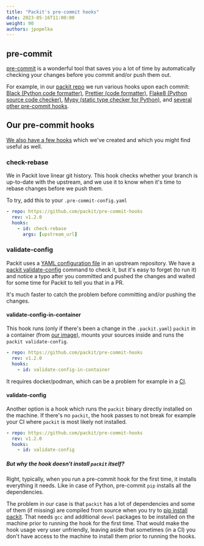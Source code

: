 ```yaml
---
title: "Packit's pre-commit hooks"
date: 2023-05-16T11:00:00
weight: 90
authors: jpopelka
---
```


## pre-commit

[pre-commit](https://pre-commit.com) is a wonderful tool that saves you
a lot of time by automatically checking your changes before you
commit and/or push them out.

<!--truncate-->

For example, in our [packit repo](https://github.com/packit/packit/blob/main/.pre-commit-config.yaml)
we run various hooks upon each commit:
[Black (Python code formatter)](https://github.com/psf/black),
[Prettier (code formatter)](https://github.com/prettier/prettier),
[Flake8 (Python source code checker)](https://pypi.org/project/flake8),
[Mypy (static type checker for Python)](https://github.com/python/mypy),
and [several other pre-commit hooks](https://github.com/pre-commit/pre-commit-hooks).

## Our pre-commit hooks

[We also have a few hooks](https://github.com/packit/pre-commit-hooks)
which we've created and which you might find useful as well.

### check-rebase

We in Packit love linear git history.
This hook checks whether your branch is up-to-date with the upstream,
and we use it to know when it's time to rebase changes before we push them.

To try, add this to your `.pre-commit-config.yaml`

```yaml
- repo: https://github.com/packit/pre-commit-hooks
  rev: v1.2.0
  hooks:
    - id: check-rebase
      args: [upstream_url]
```

### validate-config

Packit uses a [YAML configuration file](https://packit.dev/docs/configuration)
in an upstream repository.
We have a [packit validate-config](https://packit.dev/docs/cli/validate-config) command
to check it, but it's easy to forget (to run it) and notice a typo after you
committed and pushed the changes and waited for some time for Packit to tell you
that in a PR.

It's much faster to catch the problem before committing and/or pushing the changes.

#### validate-config-in-container

This hook runs (only if there's been a change in the `.packit.yaml`)
`packit` in a container (from [our image](https://quay.io/repository/packit/packit)),
mounts your sources inside and runs the `packit validate-config`.

```yaml
- repo: https://github.com/packit/pre-commit-hooks
  rev: v1.2.0
  hooks:
    - id: validate-config-in-container
```

It requires docker/podman, which can be a problem for example in a
[CI](https://github.com/pre-commit-ci/issues/issues/11).

#### validate-config

Another option is a hook which runs the `packit` binary directly installed
on the machine. If there's no `packit`, the hook passes to not break
for example your CI where `packit` is most likely not installed.

```yaml
- repo: https://github.com/packit/pre-commit-hooks
  rev: v1.2.0
  hooks:
    - id: validate-config
```

##### But why the hook doesn't install `packit` itself?

Right, typically, when you run a pre-commit hook for the first time,
it installs everything it needs.
Like in case of Python, pre-commit `pip` installs all the dependencies.

The problem in our case is that `packit` has a lot of dependencies and
some of them (if missing) are compiled from source when you try to
[pip install packit](https://packit.dev/docs/cli/#from-pypi).
That needs `gcc` and additional `devel` packages
to be installed on the machine prior to running the hook for the first time.
That would make the hook usage very user unfriendly, leaving aside that
sometimes (in a CI) you don't have access to the machine to install them
prior to running the hooks.
